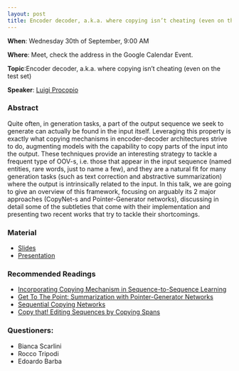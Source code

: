 ```yaml
---
layout: post
title: Encoder decoder, a.k.a. where copying isn’t cheating (even on the test set)
---
```

**When**:  Wednesday 30th of September, 9:00 AM

**Where**: Meet, check the address in the Google Calendar Event.

**Topic**:Encoder decoder, a.k.a. where copying isn’t cheating (even on the test set)

**Speaker**: 
[Luigi Procopio](https://twitter.com/luigi_proc)

### Abstract
Quite often, in generation tasks, a part of the output sequence we seek to generate can actually be found in the input 
itself. Leveraging this property is exactly what copying mechanisms in encoder-decoder architectures strive to do, 
augmenting models with the capability to copy parts of the input into the output. These techniques provide an 
interesting strategy to tackle a frequent type of OOV-s, i.e. those that appear in the input sequence (named entities, 
rare words, just to name a few), and they are a natural fit for many generation tasks (such as text correction and 
abstractive summarization) where the output is intrinsically related to the input.
In this talk, we are going to give an overview of this framework, focusing on arguably its 2 major approaches 
(CopyNet-s and Pointer-Generator networks), discussing in detail some of the subtleties that come with their 
implementation and presenting two recent works that try to tackle their shortcomings.


### Material
- [Slides](material/2020-09-28-encoder-decoder/Copying_Mechanism.pdf)
- [Presentation](https://drive.google.com/file/d/1Vm4laHsMgdW0h_GyO2w2DWNNz76C_Ooi/view?usp=sharing)

### Recommended Readings
- [Incorporating Copying Mechanism in Sequence-to-Sequence Learning](https://arxiv.org/pdf/1603.06393.pdf)
- [Get To The Point: Summarization with Pointer-Generator Networks](https://arxiv.org/pdf/1704.04368.pdf)
- [Sequential Copying Networks](https://arxiv.org/pdf/1807.02301.pdf)
- [Copy that! Editing Sequences by Copying Spans](https://arxiv.org/pdf/2006.04771.pdf)

### Questioners:
- Bianca Scarlini
- Rocco Tripodi 
- Edoardo Barba
